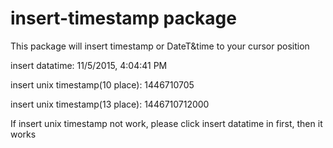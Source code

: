 # insert-timestamp package

This package will insert timestamp or DateT&time to your cursor position

insert datatime:
11/5/2015, 4:04:41 PM

insert unix timestamp(10 place):
1446710705

insert unix timestamp(13 place):
1446710712000


If insert unix timestamp not work, please click insert datatime in first, then it works
